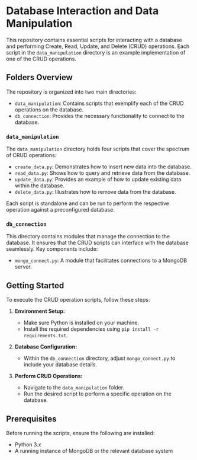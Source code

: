 # Database Interaction and Data Manipulation

This repository contains essential scripts for interacting with a database and performing Create, Read, Update, and Delete (CRUD) operations. Each script in the `data_manipulation` directory is an example implementation of one of the CRUD operations.

## Folders Overview

The repository is organized into two main directories:

- `data_manipulation`: Contains scripts that exemplify each of the CRUD operations on the database.
- `db_connection`: Provides the necessary functionality to connect to the database.

### `data_manipulation`

The `data_manipulation` directory holds four scripts that cover the spectrum of CRUD operations:

- `create_data.py`: Demonstrates how to insert new data into the database.
- `read_data.py`: Shows how to query and retrieve data from the database.
- `update_data.py`: Provides an example of how to update existing data within the database.
- `delete_data.py`: Illustrates how to remove data from the database.

Each script is standalone and can be run to perform the respective operation against a preconfigured database.

### `db_connection`

This directory contains modules that manage the connection to the database. It ensures that the CRUD scripts can interface with the database seamlessly. Key components include:

- `mongo_connect.py`: A module that facilitates connections to a MongoDB server.

## Getting Started

To execute the CRUD operation scripts, follow these steps:

1. **Environment Setup:**
   - Make sure Python is installed on your machine.
   - Install the required dependencies using `pip install -r requirements.txt`.

2. **Database Configuration:**
   - Within the `db_connection` directory, adjust `mongo_connect.py` to include your database details.

3. **Perform CRUD Operations:**
   - Navigate to the `data_manipulation` folder.
   - Run the desired script to perform a specific operation on the database.

## Prerequisites

Before running the scripts, ensure the following are installed:

- Python 3.x
- A running instance of MongoDB or the relevant database system
